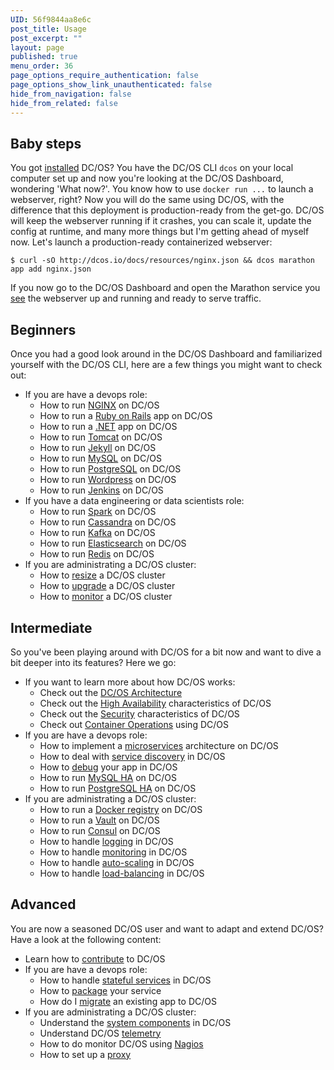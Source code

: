 ```yaml
---
UID: 56f9844aa8e6c
post_title: Usage
post_excerpt: ""
layout: page
published: true
menu_order: 36
page_options_require_authentication: false
page_options_show_link_unauthenticated: false
hide_from_navigation: false
hide_from_related: false
---
```


## Baby steps

You got [installed](http://dcos.io/install) DC/OS? You have the DC/OS CLI `dcos` on your local computer set up and now you're looking at the DC/OS Dashboard, wondering 'What now?'. You know how to use `docker run ...` to launch a webserver, right? Now you will do the same using DC/OS, with the difference that this deployment is production-ready from the get-go. DC/OS will keep the webserver running if it crashes, you can scale it, update the config at runtime, and many more things but I'm getting ahead of myself now. Let's launch a production-ready containerized webserver:

    $ curl -sO http://dcos.io/docs/resources/nginx.json && dcos marathon app add nginx.json

If you now go to the DC/OS Dashboard and open the Marathon service you [see](img/usage_marathon_webserver.png) the webserver up and running and ready to serve traffic.

## Beginners

Once you had a good look around in the DC/OS Dashboard and familiarized yourself with the DC/OS CLI, here are a few things you might want to check out:

- If you are have a devops role:
  - How to run [NGINX](/usage/examples/nginx) on DC/OS
  - How to run a [Ruby on Rails](/usage/examples/ruby-on-rails) app on DC/OS
  - How to run a [.NET](/usage/examples/asp-dot-net) app on DC/OS
  - How to run [Tomcat](/usage/examples/tomcat) on DC/OS
  - How to run [Jekyll](/usage/examples/jekyll) on DC/OS
  - How to run [MySQL](/usage/examples/mysql) on DC/OS
  - How to run [PostgreSQL](/usage/examples/postgres) on DC/OS
  - How to run [Wordpress](/usage/examples/wordpress) on DC/OS
  - How to run [Jenkins](/usage/services/jenkins) on DC/OS
- If you have a data engineering or data scientists role:
  - How to run [Spark](/usage/examples/Spark) on DC/OS
  - How to run [Cassandra](/usage/services/cassandra) on DC/OS
  - How to run [Kafka](/usage/examples/kafka) on DC/OS
  - How to run [Elasticsearch](/usage/examples/elasticsearch) on DC/OS
  - How to run [Redis](/usage/examples/redis) on DC/OS
- If you are administrating a DC/OS cluster:
  - How to [resize](/administration/resizing) a DC/OS cluster 
  - How to [upgrade](/administration/upgrading) a DC/OS cluster 
  - How to [monitor](/administration/monitoring) a DC/OS cluster 

## Intermediate

So you've been playing around with DC/OS for a bit now and want to dive a bit deeper into its features? Here we go:

- If you want to learn more about how DC/OS works:
  - Check out the [DC/OS Architecture](/overview/architecture)
  - Check out the [High Availability](/overview/high-availability) characteristics of DC/OS
  - Check out the [Security](/overview/security) characteristics of DC/OS
  - Check out [Container Operations](/overview/container-operations) using DC/OS
- If you are have a devops role:
  - How to implement a [microservices](/usage/examples/microservices) architecture on DC/OS
  - How to deal with [service discovery](/usage/examples/service-discovery) in DC/OS
  - How to [debug](/usage/examples/debugging) your app in DC/OS
  - How to run [MySQL HA](/usage/examples/mysql-ha) on DC/OS
  - How to run [PostgreSQL HA](/usage/examples/postgres-ha) on DC/OS
- If you are administrating a DC/OS cluster:
  - How to run a [Docker registry](/usage/examples/docker-registry) on DC/OS
  - How to run a [Vault](/usage/examples/vault) on DC/OS  
  - How to run [Consul](/usage/examples/consul) on DC/OS
  - How to handle [logging](/usage/examples/logging) in DC/OS
  - How to handle [monitoring](/usage/examples/monitoring) in DC/OS
  - How to handle [auto-scaling](/usage/examples/autoscaling) in DC/OS
  - How to handle [load-balancing](/usage/examples/load-balancing) in DC/OS

## Advanced

You are now a seasoned DC/OS user and want to adapt and extend DC/OS? Have a look at the following content:

- Learn how to [contribute](/overview/contribution) to DC/OS
- If you are have a devops role:
  - How to handle [stateful services](/usage/examples/stateful-services) in DC/OS
  - How to [package](/usage/examples/packaging) your service
  - How do I [migrate](/overview/migration) an existing app to DC/OS
- If you are administrating a DC/OS cluster:
  - Understand the [system components](/administration/system-components) in DC/OS
  - Understand DC/OS [telemetry](/administration/telemetry)
  - How to do monitor DC/OS using [Nagios](/administration/monitoring/nagios)
  - How to set up a [proxy](/administration/proxy)
